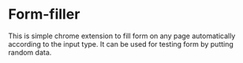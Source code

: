 # Form-filler
This is simple chrome extension to fill form on any page automatically according to the input type.
It can be used for testing form by putting random data.
